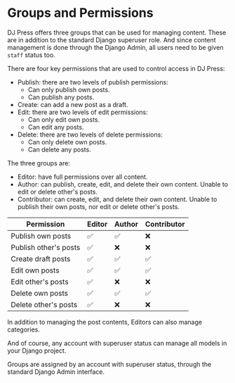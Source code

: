 # Groups and Permissions

DJ Press offers three groups that can be used for managing content. These are in addition to the standard Django superuser role. And since content management is done through the Django Admin, all users need to be given `staff` status too.

There are four key permissions that are used to control access in DJ Press:

- Publish: there are two levels of publish permissions:
  - Can only publish own posts.
  - Can publish any posts.
- Create: can add a new post as a draft.
- Edit: there are two levels of edit permissions:
  - Can only edit own posts.
  - Can edit any posts.
- Delete: there are two levels of delete permissions:
  - Can only delete own posts.
  - Can delete any posts.

The three groups are:

- Editor: have full permissions over all content.
- Author: can publish, create, edit, and delete their own content. Unable to edit or delete other's posts.
- Contributor: can create, edit, and delete their own content. Unable to publish their own posts, nor edit or delete other's posts.

| Permission | Editor | Author | Contributor |
|------------|--------|--------|-------------|
| Publish own posts | ✅ | ✅ | ❌ |
| Publish other's posts | ✅ | ❌ | ❌ |
| Create draft posts | ✅ | ✅ | ✅ |
| Edit own posts | ✅ | ✅ | ✅ |
| Edit other's posts | ✅ | ❌ | ❌ |
| Delete own posts | ✅ | ✅ | ✅ |
| Delete other's posts | ✅ | ❌ | ❌ |

In addition to managing the post contents, Editors can also manage categories.

And of course, any account with superuser status can manage all models in your Django project.

Groups are assigned by an account with superuser status, through the standard Django Admin interface.
